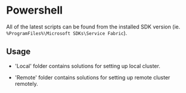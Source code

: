 # Powershell

All of the latest scripts can be found from the installed SDK version (ie. ```%ProgramFiles%\Microsoft SDKs\Service Fabric```).

## Usage

* 'Local' folder contains solutions for setting up local cluster.

* 'Remote' folder contains solutions for setting up remote cluster remotely.
